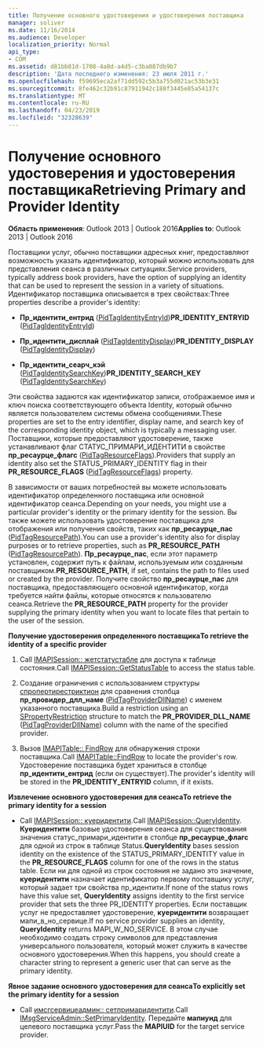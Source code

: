 ```yaml
---
title: Получение основного удостоверения и удостоверения поставщика
manager: soliver
ms.date: 11/16/2014
ms.audience: Developer
localization_priority: Normal
api_type:
- COM
ms.assetid: d81bb81d-1708-4a8d-a4d5-c3ba087db9b7
description: 'Дата последнего изменения: 23 июля 2011 г.'
ms.openlocfilehash: f59695eca2af71dd592c5b3a755d021ac53b3e31
ms.sourcegitcommit: 8fe462c32b91c87911942c188f3445e85a54137c
ms.translationtype: MT
ms.contentlocale: ru-RU
ms.lasthandoff: 04/23/2019
ms.locfileid: "32328639"
---
```

# <a name="retrieving-primary-and-provider-identity"></a><span data-ttu-id="d465f-103">Получение основного удостоверения и удостоверения поставщика</span><span class="sxs-lookup"><span data-stu-id="d465f-103">Retrieving Primary and Provider Identity</span></span>

  
  
<span data-ttu-id="d465f-104">**Область применения**: Outlook 2013 | Outlook 2016</span><span class="sxs-lookup"><span data-stu-id="d465f-104">**Applies to**: Outlook 2013 | Outlook 2016</span></span> 
  
<span data-ttu-id="d465f-105">Поставщики услуг, обычно поставщики адресных книг, предоставляют возможность указать идентификатор, который можно использовать для представления сеанса в различных ситуациях.</span><span class="sxs-lookup"><span data-stu-id="d465f-105">Service providers, typically address book providers, have the option of supplying an identity that can be used to represent the session in a variety of situations.</span></span> <span data-ttu-id="d465f-106">Идентификатор поставщика описывается в трех свойствах:</span><span class="sxs-lookup"><span data-stu-id="d465f-106">Three properties describe a provider's identity:</span></span>
  
- <span data-ttu-id="d465f-107">**Пр_идентити_ентрид** ([PidTagIdentityEntryId](pidtagidentityentryid-canonical-property.md))</span><span class="sxs-lookup"><span data-stu-id="d465f-107">**PR_IDENTITY_ENTRYID** ([PidTagIdentityEntryId](pidtagidentityentryid-canonical-property.md))</span></span> 
    
- <span data-ttu-id="d465f-108">**Пр_идентити_дисплай** ([PidTagIdentityDisplay](pidtagidentitydisplay-canonical-property.md))</span><span class="sxs-lookup"><span data-stu-id="d465f-108">**PR_IDENTITY_DISPLAY** ([PidTagIdentityDisplay](pidtagidentitydisplay-canonical-property.md))</span></span> 
    
- <span data-ttu-id="d465f-109">**Пр_идентити_сеарч_кэй** ([PidTagIdentitySearchKey](pidtagidentitysearchkey-canonical-property.md))</span><span class="sxs-lookup"><span data-stu-id="d465f-109">**PR_IDENTITY_SEARCH_KEY** ([PidTagIdentitySearchKey](pidtagidentitysearchkey-canonical-property.md))</span></span> 
    
<span data-ttu-id="d465f-110">Эти свойства задаются как идентификатор записи, отображаемое имя и ключ поиска соответствующего объекта Identity, который обычно является пользователем системы обмена сообщениями.</span><span class="sxs-lookup"><span data-stu-id="d465f-110">These properties are set to the entry identifier, display name, and search key of the corresponding identity object, which is typically a messaging user.</span></span> <span data-ttu-id="d465f-111">Поставщики, которые предоставляют удостоверение, также устанавливают флаг СТАТУС_ПРИМАРИ_ИДЕНТИТИ в свойстве **пр_ресаурце_флагс** ([PidTagResourceFlags](pidtagresourceflags-canonical-property.md)).</span><span class="sxs-lookup"><span data-stu-id="d465f-111">Providers that supply an identity also set the STATUS_PRIMARY_IDENTITY flag in their **PR_RESOURCE_FLAGS** ([PidTagResourceFlags](pidtagresourceflags-canonical-property.md)) property.</span></span>
  
<span data-ttu-id="d465f-112">В зависимости от ваших потребностей вы можете использовать идентификатор определенного поставщика или основной идентификатор сеанса.</span><span class="sxs-lookup"><span data-stu-id="d465f-112">Depending on your needs, you might use a particular provider's identity or the primary identity for the session.</span></span> <span data-ttu-id="d465f-113">Вы также можете использовать удостоверение поставщика для отображения или получения свойств, таких как **пр_ресаурце_пас** ([PidTagResourcePath](pidtagresourcepath-canonical-property.md)).</span><span class="sxs-lookup"><span data-stu-id="d465f-113">You can use a provider's identity also for display purposes or to retrieve properties, such as **PR_RESOURCE_PATH** ([PidTagResourcePath](pidtagresourcepath-canonical-property.md)).</span></span> <span data-ttu-id="d465f-114">**Пр_ресаурце_пас**, если этот параметр установлен, содержит путь к файлам, используемым или созданным поставщиком.</span><span class="sxs-lookup"><span data-stu-id="d465f-114">**PR_RESOURCE_PATH**, if set, contains the path to files used or created by the provider.</span></span> <span data-ttu-id="d465f-115">Получите свойство **пр_ресаурце_пас** для поставщика, предоставляющего основной идентификатор, когда требуется найти файлы, которые относятся к пользователю сеанса.</span><span class="sxs-lookup"><span data-stu-id="d465f-115">Retrieve the **PR_RESOURCE_PATH** property for the provider supplying the primary identity when you want to locate files that pertain to the user of the session.</span></span> 
  
 <span data-ttu-id="d465f-116">**Получение удостоверения определенного поставщика**</span><span class="sxs-lookup"><span data-stu-id="d465f-116">**To retrieve the identity of a specific provider**</span></span>
  
1. <span data-ttu-id="d465f-117">Call [IMAPISession:: жетстатустабле](imapisession-getstatustable.md) для доступа к таблице состояния.</span><span class="sxs-lookup"><span data-stu-id="d465f-117">Call [IMAPISession::GetStatusTable](imapisession-getstatustable.md) to access the status table.</span></span> 
    
2. <span data-ttu-id="d465f-118">Создание ограничения с использованием структуры [спропертирестриктион](spropertyrestriction.md) для сравнения столбца **пр_провидер_длл_наме** ([PidTagProviderDllName](pidtagproviderdllname-canonical-property.md)) с именем указанного поставщика.</span><span class="sxs-lookup"><span data-stu-id="d465f-118">Build a restriction using an [SPropertyRestriction](spropertyrestriction.md) structure to match the **PR_PROVIDER_DLL_NAME** ([PidTagProviderDllName](pidtagproviderdllname-canonical-property.md)) column with the name of the specified provider.</span></span> 
    
3. <span data-ttu-id="d465f-119">Вызов [IMAPITable:: FindRow](imapitable-findrow.md) для обнаружения строки поставщика.</span><span class="sxs-lookup"><span data-stu-id="d465f-119">Call [IMAPITable::FindRow](imapitable-findrow.md) to locate the provider's row.</span></span> <span data-ttu-id="d465f-120">Удостоверение поставщика будет храниться в столбце **пр_идентити_ентрид** (если он существует).</span><span class="sxs-lookup"><span data-stu-id="d465f-120">The provider's identity will be stored in the **PR_IDENTITY_ENTRYID** column, if it exists.</span></span> 
    
 <span data-ttu-id="d465f-121">**Извлечение основного удостоверения для сеанса**</span><span class="sxs-lookup"><span data-stu-id="d465f-121">**To retrieve the primary identity for a session**</span></span>
  
- <span data-ttu-id="d465f-122">Call [IMAPISession:: куеридентити](imapisession-queryidentity.md).</span><span class="sxs-lookup"><span data-stu-id="d465f-122">Call [IMAPISession::QueryIdentity](imapisession-queryidentity.md).</span></span> <span data-ttu-id="d465f-123">**Куеридентити** базовые удостоверения сеанса для существования значения статус_примари_идентити в столбце **пр_ресаурце_флагс** для одной из строк в таблице Status.</span><span class="sxs-lookup"><span data-stu-id="d465f-123">**QueryIdentity** bases session identity on the existence of the STATUS_PRIMARY_IDENTITY value in the **PR_RESOURCE_FLAGS** column for one of the rows in the status table.</span></span> <span data-ttu-id="d465f-124">Если ни для одной из строк состояния не задано это значение, **куеридентити** назначает идентификатор первому поставщику услуг, который задает три свойства пр_идентити.</span><span class="sxs-lookup"><span data-stu-id="d465f-124">If none of the status rows have this value set, **QueryIdentity** assigns identity to the first service provider that sets the three PR_IDENTITY properties.</span></span> <span data-ttu-id="d465f-125">Если поставщик услуг не предоставляет удостоверение, **куеридентити** возвращает мапи_в_но_сервице.</span><span class="sxs-lookup"><span data-stu-id="d465f-125">If no service provider supplies an identity, **QueryIdentity** returns MAPI_W_NO_SERVICE.</span></span> <span data-ttu-id="d465f-126">В этом случае необходимо создать строку символов для представления универсального пользователя, который может служить в качестве основного удостоверения.</span><span class="sxs-lookup"><span data-stu-id="d465f-126">When this happens, you should create a character string to represent a generic user that can serve as the primary identity.</span></span> 
    
 <span data-ttu-id="d465f-127">**Явное задание основного удостоверения для сеанса**</span><span class="sxs-lookup"><span data-stu-id="d465f-127">**To explicitly set the primary identity for a session**</span></span>
  
- <span data-ttu-id="d465f-128">Call [имсгсервицеадмин:: сетпримаридентити](imsgserviceadmin-setprimaryidentity.md).</span><span class="sxs-lookup"><span data-stu-id="d465f-128">Call [IMsgServiceAdmin::SetPrimaryIdentity](imsgserviceadmin-setprimaryidentity.md).</span></span> <span data-ttu-id="d465f-129">Передайте **мапиуид** для целевого поставщика услуг.</span><span class="sxs-lookup"><span data-stu-id="d465f-129">Pass the **MAPIUID** for the target service provider.</span></span> 
    

